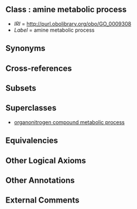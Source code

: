 
## Class : amine metabolic process

 * *IRI* = http://purl.obolibrary.org/obo/GO_0009308
 * *Label* = amine metabolic process

## Synonyms


## Cross-references


## Subsets


## Superclasses

 * [organonitrogen compound metabolic process](../../GO/64/GO_1901564.md)

## Equivalencies


## Other Logical Axioms


## Other Annotations


## External Comments

